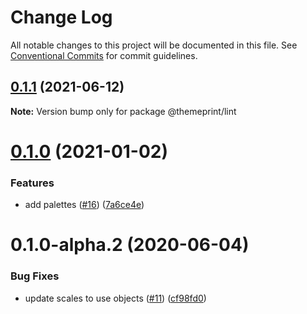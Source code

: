 # Change Log

All notable changes to this project will be documented in this file.
See [Conventional Commits](https://conventionalcommits.org) for commit guidelines.

## [0.1.1](https://github.com/themeprint/themeprint/compare/@themeprint/lint@0.1.0...@themeprint/lint@0.1.1) (2021-06-12)

**Note:** Version bump only for package @themeprint/lint





# [0.1.0](https://github.com/themeprint/themeprint/compare/@themeprint/lint@0.1.0-alpha.2...@themeprint/lint@0.1.0) (2021-01-02)


### Features

* add palettes ([#16](https://github.com/themeprint/themeprint/issues/16)) ([7a6ce4e](https://github.com/themeprint/themeprint/commit/7a6ce4ec5ea871d548eaeafc2a39ac15171479d7))





# 0.1.0-alpha.2 (2020-06-04)


### Bug Fixes

* update scales to use objects ([#11](https://github.com/themeprint/themeprint/issues/11)) ([cf98fd0](https://github.com/themeprint/themeprint/commit/cf98fd0afd9cf4c4faa7853b10e2224f9b1ef4df))
